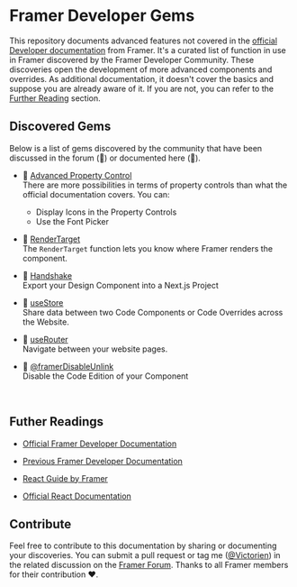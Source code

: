 # Framer Developer Gems
This repository documents advanced features not covered in the [official Developer documentation](https://www.framer.com/developers/) from Framer. It's a curated list of function in use in Framer discovered by the Framer Developer Community. These discoveries open the development of more advanced components and overrides. As additional documentation, it doesn't cover the basics and suppose you are already aware of it. If you are not, you can refer to the [Further Reading](#futher-readings) section. 


## Discovered Gems

Below is a list of gems discovered by the community that have been discussed in the forum (💬) or documented here (📝). 

- 📝 [Advanced Property Control](./documentations/AdvancedPropertyControl.md) <br/>
  There are more possibilities in terms of property controls than what the official documentation covers. You can: 
   - Display Icons in the Property Controls
   - Use the Font Picker 
   
- 📝 [RenderTarget](./documentations/RenderTarget.md)<br/>
   The `RenderTarget` function lets you know where Framer renders the component.
   
- 📝 [Handshake](https://site-dsmwifrws-framer-app.vercel.app/developers/guides/handshake/) <br/>
  Export your Design Component into a Next.js Project

- 📝 [useStore](./documentations/useStore.md)<br/>
  Share data between two Code Components or Code Overrides across the Website.
  
- 💬 [useRouter](https://www.framer.community/c/developers/access-a-page-through-a-code-component#comment_wrapper_27167230)<br/>
 Navigate between your website pages.
  
- 💬 [@framerDisableUnlink](https://www.framer.community/c/developers/about-code-component)<br/>
  Disable the Code Edition of your Component
  

<br/>

## Futher Readings

- [Official Framer Developer Documentation](https://www.framer.com/developers/)

- [Previous Framer Developer Documentation](https://site-dsmwifrws-framer-app.vercel.app/developers/guides/)

- [React Guide by Framer](https://site-dsmwifrws-framer-app.vercel.app/books/framer-guide-to-react/)

- [Official React Documentation](https://react.dev/)

## Contribute

Feel free to contribute to this documentation by sharing or documenting your discoveries. You can submit a pull request or tag me ([@Victorien](https://www.framer.community/u/ef550bdb)) in the related discussion on the [Framer Forum](https://www.framer.community/). Thanks to all Framer members for their contribution ❤️.

 

